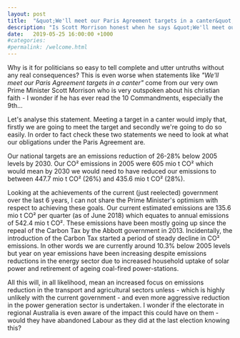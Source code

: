 ```yaml
---
layout: post
title:  "&quot;We'll meet our Paris Agreement targets in a canter&quot; ... really?"
description: "Is Scott Morrison honest when he says &quot;We'll meet our Paris Agreement targets in a canter&quot;?"
date:   2019-05-25 16:00:00 +1000
#categories:
#permalink: /welcome.html
---
```

Why is it for politicians so easy to tell complete and utter untruths without
any real consequences? This is even worse when statements like
_"We'll meet our Paris Agreement targets in a canter"_ come from our very own
Prime Minister Scott Morrison who is very outspoken about his christian faith -
I wonder if he has ever read the 10 Commandments, especially the 9th...

Let's analyse this statement. Meeting a target in a canter would imply that,
firstly we are going to meet the target and secondly we're going to do so
easily. In order to fact check these two statements we need to look at what our
obligations under the Paris Agreement are.

Our national targets are an emissions reduction of 26-28% below 2005 levels by
2030\. Our CO&sup2; emissions in 2005 were 605 mio t CO&sup2; which would mean
by 2030 we would need to have reduced our emissions to between 447.7 mio t
CO&sup2; (26%) and 435.6 mio t CO&sup2; (28%).

Looking at the achievements of the current (just reelected) government over the
last 6 years, I can not share the Prime Minister's optimism with respect to
achieving these goals. Our current estimated emissions are 135.6 mio t CO&sup2;
per quarter (as of June 2018) which equates to annual emissions of 542.4 mio t
CO&sup2;.  These emissions have been mostly going up since the repeal of the
Carbon Tax by the Abbott government in 2013. Incidentally, the introduction of
the Carbon Tax started a period of steady decline in CO&sup2; emissions. In
other words we are currently around 10.3% below 2005 levels but year on year
emissions have been increasing despite emissions reductions in the energy
sector due to increased household uptake of solar power and retirement of
ageing coal-fired power-stations.

All this will, in all likelihood, mean an increased focus on emissions reduction in
the transport and agricultural sectors unless - which is highly unlikely with
the current government - and even more aggressive reduction in the power
generation sector is undertaken. I wonder if the electorate in regional
Australia is even aware of the impact this could have on them - would they have
abandoned Labour as they did at the last election knowing this?
